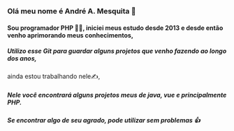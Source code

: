 ### Olá meu nome é André A. Mesquita 👋

#### Sou programador PHP 👨‍💻, iniciei meus estudo desde 2013 e desde então venho aprimorando meus conhecimentos,

##### Utilizo esse Git para guardar alguns projetos que venho fazendo ao longo dos anos, 
ainda estou trabalhando nele✍️,

##### Nele você encontrará alguns projetos meus de java, vue e principalmente PHP.

##### Se encontrar algo de seu agrado, pode utilizar sem problemas 👍






